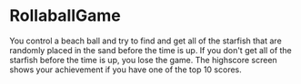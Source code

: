 # RollaballGame

You control a beach ball and try to find and get all of the starfish that are randomly placed in the sand before the time is up. If you don't get all of the starfish before the time is up, you lose the game. The highscore screen shows your achievement if you have one of the top 10 scores.
